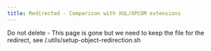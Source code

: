 ```yaml
---
title: Redirected - Comparison with XUL/XPCOM extensions
---
```


Do not delete - This page is gone but we need to keep the file for the redirect, see /.utils/setup-object-redirection.sh
